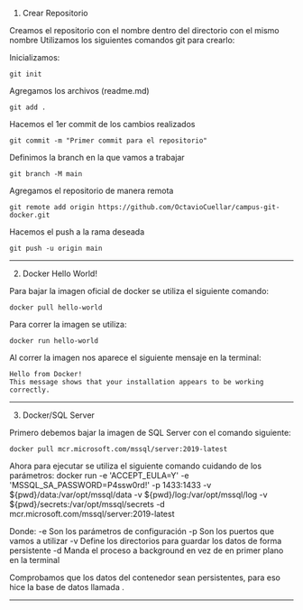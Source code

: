 1. Crear Repositorio

Creamos el repositorio con el nombre <campus-git-docker> dentro del directorio con el mismo nombre
Utilizamos los siguientes comandos git para crearlo:

Inicializamos:

    git init

Agregamos los archivos (readme.md)
    
    git add .

Hacemos el 1er commit de los cambios realizados
    
    git commit -m "Primer commit para el repositorio"

Definimos la branch en la que vamos a trabajar

    git branch -M main

Agregamos el repositorio de manera remota

    git remote add origin https://github.com/OctavioCuellar/campus-git-docker.git

Hacemos el push a la rama deseada

    git push -u origin main

----------------------------
2. Docker Hello World!

Para bajar la imagen oficial de docker se utiliza el siguiente comando:
    
    docker pull hello-world

Para correr la imagen se utiliza:

    docker run hello-world

Al correr la imagen nos aparece el siguiente mensaje en la terminal:

    Hello from Docker!
    This message shows that your installation appears to be working correctly.

----------------------------
3. Docker/SQL Server

Primero debemos bajar la imagen de SQL Server con el comando siguiente:

    docker pull mcr.microsoft.com/mssql/server:2019-latest

Ahora para ejecutar se utiliza el siguiente comando cuidando de los parámetros:
    docker run -e 'ACCEPT_EULA=Y' -e 'MSSQL_SA_PASSWORD=P4ssw0rd!' -p 1433:1433 -v ${pwd}/data:/var/opt/mssql/data -v ${pwd}/log:/var/opt/mssql/log -v ${pwd}/secrets:/var/opt/mssql/secrets -d mcr.microsoft.com/mssql/server:2019-latest

Donde:
-e Son los parámetros de configuración
-p Son los puertos que vamos a utilizar
-v Define los directorios para guardar los datos de forma persistente
-d Manda el proceso a background en vez de en primer plano en la terminal

Comprobamos que los datos del contenedor sean persistentes, para eso hice la base de datos llamada <PruebaChida>.

----------------------------

